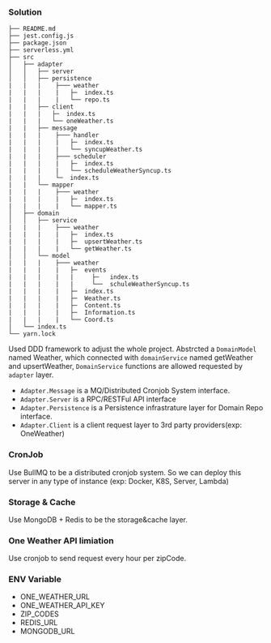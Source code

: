 ### Solution

``` 
├── README.md
├── jest.config.js
├── package.json
├── serverless.yml
├── src
│   ├── adapter
│   │   ├── server
│   │   ├── persistence
|   |   |    ├─── weather
|   |   |    |   ├─  index.ts
|   |   |    |   └── repo.ts
|   |   ├── client
|   |   |   ├─  index.ts
|   |   |   └── oneWeather.ts
|   |   ├── message
|   |   |    ├─── handler
|   |   |    |   ├─  index.ts
|   |   |    |   └── syncupWeather.ts
|   |   |    ├─── scheduler
|   |   |    |   ├─  index.ts
|   |   |    |   └── scheduleWeatherSyncup.ts
|   |   |    └─  index.ts
|   |   └── mapper
|   |   |    ├─── weather
|   |   |    |   ├─  index.ts
|   |   |    |   └── mapper.ts
│   ├── domain
│   │   ├── service
|   |   |    ├─── weather
|   |   |    |   ├─  index.ts
|   |   |    |   ├─  upsertWeather.ts
|   |   |    |   └── getWeather.ts
│   │   └── model
|   |   |    ├─── weather
|   |   |    |   ├─  events
|   |   |    |   |     ├─   index.ts
|   |   |    |   |     └──  schuleWeatherSyncup.ts
|   |   |    |   ├─  index.ts
|   |   |    |   ├─  Weather.ts
|   |   |    |   ├─  Content.ts
|   |   |    |   ├─  Information.ts
|   |   |    |   └── Coord.ts
│   └── index.ts
└── yarn.lock

``` 

Used DDD framework to adjust the whole project.
Abstrcted a `DomainModel` named Weather, which connected with `domainService` named getWeather and upsertWeather, `DomainService` functions are allowed requested by `adapter` layer. 
- `Adapter.Message` is a MQ/Distributed Cronjob System interface.
- `Adapter.Server` is a RPC/RESTFul API interface
- `Adapter.Persistence` is a Persistence infrastrature layer for Domain Repo interface.
- `Adapter.Client` is a client request layer to 3rd party providers(exp: OneWeather)

### CronJob
Use BullMQ to be a distributed cronjob system. So we can deploy this server in any type of instance (exp: Docker, K8S, Server, Lambda)

### Storage & Cache
Use MongoDB + Redis to be the storage&cache layer. 

### One Weather API limiation
Use cronjob to send request every hour per zipCode.

### ENV Variable
- ONE_WEATHER_URL
- ONE_WEATHER_API_KEY
- ZIP_CODES
- REDIS_URL
- MONGODB_URL